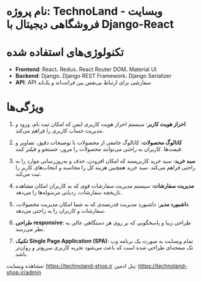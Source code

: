 # نام پروژه: TechnoLand - وبسایت فروشگاهی دیجیتال با Django-React

# تکنولوژی‌های استفاده شده

- **Frontend**: React، Redux، React Router DOM، Material UI
- **Backend**: Django، Django REST Framework، Django Serializer
- **API**: API سفارشی برای ارتباط بی‌نقص بین فرانت‌اند و بک‌اند

# ویژگی‌ها

1. **احراز هویت کاربر**: سیستم احراز هویت کاربری ایمن که امکان ثبت نام، ورود و مدیریت حساب کاربری را فراهم می‌کند.

2. **کاتالوگ محصولات**: کاتالوگ جامعی از محصولات با توضیحات دقیق، تصاویر و قیمت‌ها. کاربران به راحتی می‌توانند محصولات را مرور، جستجو و فیلتر کنند.

3. **سبد خرید**: سبد خرید کاربرپسند که امکان افزودن، حذف و به‌روزرسانی موارد را به راحتی فراهم می‌کند. سبد خرید همچنین هزینه کل را محاسبه و انتخاب‌های کاربر را ثبت می‌کند.

4. **مدیریت سفارشات**: سیستم مدیریت سفارشات قوی که به کاربران امکان مشاهده تاریخچه سفارشات، ردیابی مرسوله‌ها را می‌دهد.

5. **داشبورد مدیر**: داشبورد مدیریت قدرتمندی که به شما امکان مدیریت محصولات، سفارشات و کاربران را به راحتی می‌دهد.

7. **طراحی responsive**: طراحی زیبا و پاسخگویی که بر روی هر دستگاهی عالی به نظر می‌رسد.

8. **تکنیک Single Page Application (SPA)**: تمام وبسایت به صورت یک برنامه وب تک صفحه‌ای طراحی شده است که باعث می‌شود تجربه کاربری سریع‌تر و روان‌تر باشد.

مشاهده وبسایت: https://technoland-shop.ir
پنل ادمین: https://technoland-shop.ir/admin
